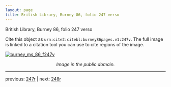 ```yaml
---
layout: page
title: British Library, Burney 86, folio 247 verso
---
```


British Library, Burney 86, folio 247 verso

Cite this object as `urn:cite2:citebl:burney86pages.v1:247v`.  The full image is linked to a citation tool you can use to cite regions of the image.

[![burney_ms_86_f247v](http://www.homermultitext.org/iipsrv?IIIF=/project/homer/pyramidal/deepzoom/citebl/burney86imgs/v1/burney_ms_86_f247v.tif/full/800,/0/default.jpg)](http://www.homermultitext.org/ict2/?urn=urn:cite2:citebl:burney86imgs.v1:burney_ms_86_f247v) 

<p style="text-align: center; font-style: italic;">Image in the public domain.</p>

---

previous: [247r](../247r/) | next: [248r](../248r/)